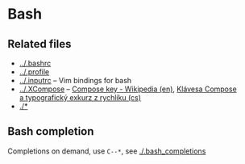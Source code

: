 # Bash

## Related files
- [../.bashrc](../.bashrc)
- [../.profile](../.profile)
- [../.inputrc](../.inputrc) – Vim bindings for bash
- [../.XCompose](../.XCompose) – [Compose key - Wikipedia (en)](https://en.wikipedia.org/wiki/Compose_key), [Klávesa Compose a typografický exkurz z rychlíku (cs)](https://jaandrle.github.io/blog/2020-10/klavesa-compose-a-typografie/)
- [./\*](./)

## Bash completion
Completions on demand, use `C--*`, see [./.bash_completions](./.bash_completions)
